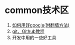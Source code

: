 # common技术区

1. [如何用好google(附翻墙方法)](http://www.dreamxuwj.com/2015/11/28/%E5%A6%82%E4%BD%95%E7%94%A8%E5%A5%BDGoogle%E3%80%81%E7%99%BE%E5%BA%A6%E7%AD%89%E6%90%9C%E7%B4%A2%E5%BC%95%E6%93%8E/)
2. [git、Github教程](https://github.com/fanatic-mobile-developer-for-android/mobile_technology/tree/master/common/git)
3. 开发中用的一些好工具

